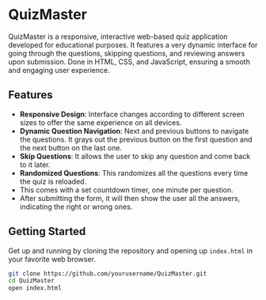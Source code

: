 # QuizMaster

QuizMaster is a responsive, interactive web-based quiz application developed for educational purposes. It features a very dynamic interface for going through the questions, skipping questions, and reviewing answers upon submission. Done in HTML, CSS, and JavaScript, ensuring a smooth and engaging user experience.

## Features

- **Responsive Design**: Interface changes according to different screen sizes to offer the same experience on all devices.
- **Dynamic Question Navigation**: Next and previous buttons to navigate the questions. It grays out the previous button on the first question and the next button on the last one.
- **Skip Questions**: It allows the user to skip any question and come back to it later.
- **Randomized Questions**: This randomizes all the questions every time the quiz is reloaded.
- This comes with a set countdown timer, one minute per question.
 - After submitting the form, it will then show the user all the answers, indicating the right or wrong ones.

## Getting Started

Get up and running by cloning the repository and opening up `index.html` in your favorite web browser.

```sh
git clone https://github.com/yourusername/QuizMaster.git
cd QuizMaster
open index.html
